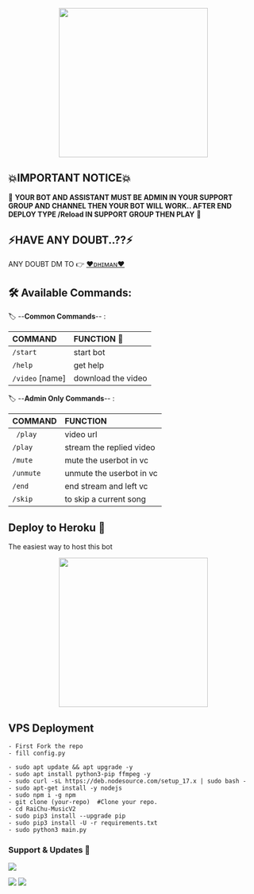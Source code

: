 

<p align="center"><a href="https://t.me/TG_FRIENDSS"><img src="https://telegra.ph/file/b2b4fee33e6c7d2a5651a.jpg" width="300"></a></p>
 


##   💥IMPORTANT NOTICE💥

🐒  **YOUR BOT AND ASSISTANT MUST
      BE ADMIN IN YOUR SUPPORT
       GROUP AND CHANNEL THEN
        YOUR BOT WILL WORK..
         AFTER END DEPLOY
         TYPE /Reload IN
          SUPPORT GROUP
           THEN PLAY** 🐒

## ⚡HAVE ANY DOUBT..??⚡
ANY DOUBT DM TO 👉 [❤️ᴅʜɪᴍᴀɴ❤️](https://t.me/I_DXLVIR)

## 🛠 Available Commands:

🏷️ --**Common Commands**-- :

COMMAND | FUNCTION 👻
:--- | :---
`/start` | start bot
`/help`| get help
`/video` [name] | download the video

🏷️ --**Admin Only Commands**-- :

COMMAND | FUNCTION
:--- | :---
` /play` | video url
`/play`| stream the replied video
`/mute` | mute the userbot in vc
`/unmute` | unmute the userbot in vc
`/end`| end stream and left vc
`/skip`| to skip a current song


##  Deploy to Heroku  🤝
The easiest way to host this bot


<p align="center"><a href="https://heroku.com/deploy?template=https://github.com/DS98762"><img src="https://img.shields.io/badge/HEROKU-DEPLOY-blue?style=plastic&logo=heroku&logoColor=yellow"width="300"heigh="100" /></a></p>


## VPS Deployment
```
- First Fork the repo
- fill config.py

- sudo apt update && apt upgrade -y 
- sudo apt install python3-pip ffmpeg -y
- sudo curl -sL https://deb.nodesource.com/setup_17.x | sudo bash -
- sudo apt-get install -y nodejs
- sudo npm i -g npm
- git clone (your-repo)  #Clone your repo.
- cd RaiChu-MusicV2
- sudo pip3 install --upgrade pip
- sudo pip3 install -U -r requirements.txt
- sudo python3 main.py
```
 </details> 



### Support & Updates 🌹
<a href="https://t.me/S_0_P_H"><img src="https://img.shields.io/badge/Join-Group%20Support-blue.svg?style=for-the-badge&logo=Telegram">

</a> <a href="https://t.me/ABOUT_VISHU"><img src="https://img.shields.io/badge/Join-Updates%20Channel-blue.svg?style=for-the-badge&logo=Telegram"></a>
<img src="https://user-images.githubusercontent.com/73097560/115834477-dbab4500-a447-11eb-908a-139a6edaec5c.gif">
